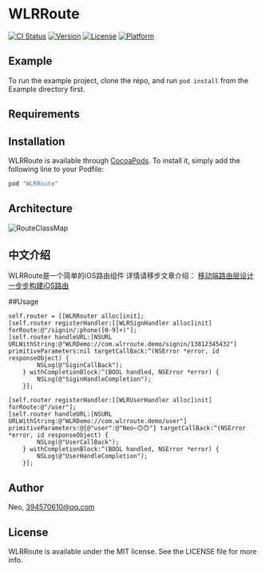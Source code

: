 # WLRRoute

[![CI Status](http://img.shields.io/travis/Neo/WLRRoute.svg?style=flat)](https://travis-ci.org/Neo/WLRRoute)
[![Version](https://img.shields.io/cocoapods/v/WLRRoute.svg?style=flat)](http://cocoapods.org/pods/WLRRoute)
[![License](https://img.shields.io/cocoapods/l/WLRRoute.svg?style=flat)](http://cocoapods.org/pods/WLRRoute)
[![Platform](https://img.shields.io/cocoapods/p/WLRRoute.svg?style=flat)](http://cocoapods.org/pods/WLRRoute)

## Example

To run the example project, clone the repo, and run `pod install` from the Example directory first.

## Requirements

## Installation

WLRRoute is available through [CocoaPods](http://cocoapods.org). To install
it, simply add the following line to your Podfile:

```ruby
pod "WLRRoute"
```
## Architecture
![RouteClassMap](http://upload-images.jianshu.io/upload_images/24274-e05a8d382f2841e5.png?imageMogr2/auto-orient/strip%7CimageView2/2/w/1240)

## 中文介绍
WLRRoute是一个简单的iOS路由组件
详情请移步文章介绍：
[移动端路由层设计](http://www.jianshu.com/p/be7da3ed4100)
[一步步构建iOS路由](http://www.jianshu.com/p/3a902f274a3d)

##Usage

```
self.router = [[WLRRouter alloc]init];
[self.router registerHandler:[[WLRSignHandler alloc]init] forRoute:@"/signin/:phone([0-9]+)"];
[self.router handleURL:[NSURL URLWithString:@"WLRDemo://com.wlrroute.demo/signin/13812345432"] primitiveParameters:nil targetCallBack:^(NSError *error, id responseObject) {
        NSLog(@"SiginCallBack");
    } withCompletionBlock:^(BOOL handled, NSError *error) {
        NSLog(@"SiginHandleCompletion");
    }];

[self.router registerHandler:[[WLRUserHandler alloc]init] forRoute:@"/user"];
[self.router handleURL:[NSURL URLWithString:@"WLRDemo://com.wlrroute.demo/user"] primitiveParameters:@{@"user":@"Neo~🙃🙃"} targetCallBack:^(NSError *error, id responseObject) {
        NSLog(@"UserCallBack");
    } withCompletionBlock:^(BOOL handled, NSError *error) {
        NSLog(@"UserHandleCompletion");
    }];

```

## Author

Neo, 394570610@qq.com

## License

WLRRoute is available under the MIT license. See the LICENSE file for more info.
